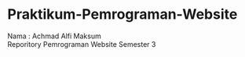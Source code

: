 # Praktikum-Pemrograman-Website

Nama : Achmad Alfi Maksum <br>
Reporitory Pemrograman Website Semester 3